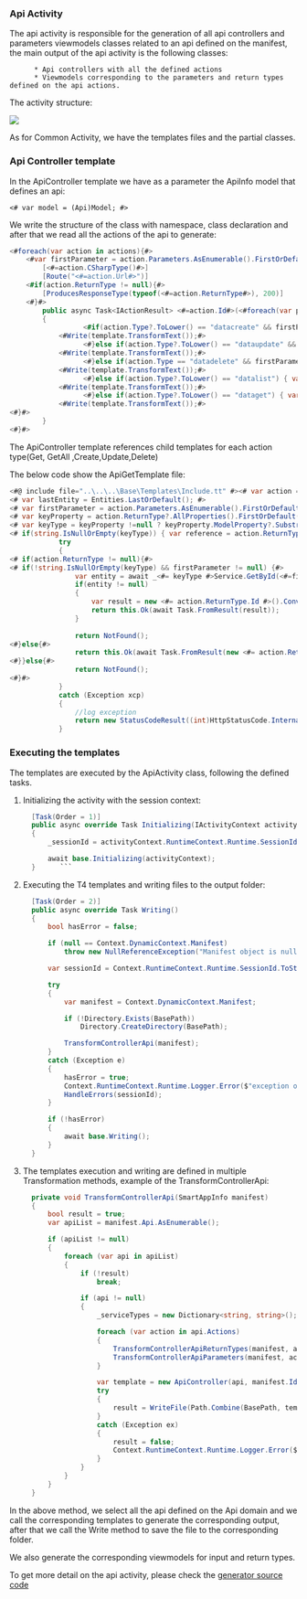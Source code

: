 ### Api Activity

The api activity is responsible for the generation of all api controllers and parameters viewmodels classes related to an api defined on the manifest, the main output of the api activity is the following classes:

          * Api controllers with all the defined actions
          * Viewmodels corresponding to the parameters and return types defined on the api actions.

The activity structure:

![](https://github.com/Mobioos/ASP.NET-Core-MVC/blob/master/api-activity.png)

As for Common Activity, we have the templates files and the partial classes.

### Api Controller template
In the ApiController template we have as a parameter the ApiInfo model that defines an api:

`<# var model = (Api)Model; #>`

We write the structure of the class with namespace, class declaration and after that we read all the actions of the api to generate:

```c#
<#foreach(var action in actions){#>
    <#var firstParameter = action.Parameters.AsEnumerable().FirstOrDefault(); var lastParameter = action.Parameters.LastOrDefault();#>
		[<#=action.CSharpType()#>]
		[Route("<#=action.Url#>")]
    <#if(action.ReturnType != null){#>
		[ProducesResponseType(typeof(<#=action.ReturnType#>), 200)]
    <#}#>
		public async Task<IActionResult> <#=action.Id#>(<#foreach(var parameter in action.Parameters.AsEnumerable()){#><#=parameter.CSharpType()#> <#=parameter.Id #><#if (!parameter.Equals(lastParameter)){#>,<#}#><#}#>)
		{
                  <#if(action.Type?.ToLower() == "datacreate" && firstParameter != null) { var template = new ApiPostTemplate(action);#>
			<#Write(template.TransformText());#>
                  <#}else if(action.Type?.ToLower() == "dataupdate" && firstParameter != null) { var template = new ApiPutTemplate(action); #>
			<#Write(template.TransformText());#>
                  <#}else if(action.Type == "datadelete" && firstParameter != null) { var template = new ApiDeleteTemplate(action);#>
			<#Write(template.TransformText());#>
                  <#}else if(action.Type?.ToLower() == "datalist") { var template = new ApiGetAllTemplate(action, Entities);#>
			<#Write(template.TransformText());#>
                  <#}else if(action.Type?.ToLower() == "dataget") { var template = new ApiGetTemplate(action, Entities);#>
			<#Write(template.TransformText());#>
<#}#>
		}
<#}#>
```

The ApiController template references child templates for each action type(Get, GetAll ,Create,Update,Delete)

The below code show the ApiGetTemplate file:

```c#
<#@ include file="..\..\..\Base\Templates\Include.tt" #><# var action = (ApiActionInfo)Model; #>
<# var lastEntity = Entities.LastOrDefault(); #>
<# var firstParameter = action.Parameters.AsEnumerable().FirstOrDefault(); #>
<# var keyProperty = action.ReturnType?.AllProperties().FirstOrDefault(p=>p.IsKey); #>
<# var keyType = keyProperty !=null ? keyProperty.ModelProperty?.Substring(0, keyProperty.ModelProperty.IndexOf(".")) : ""; #>
<# if(string.IsNullOrEmpty(keyType)) { var reference = action.ReturnType?.AllReferences().FirstOrDefault(p=>p.Target != null && !p.Target.IsAbstract); keyType = reference?.CSharpType(); keyProperty=reference?.Target.AllProperties()?.FirstOrDefault(p=>p.IsKey);  }#>
			try
			{
<# if(action.ReturnType != null){#>
<# if(!string.IsNullOrEmpty(keyType) && firstParameter != null) {#>
				var entity = await _<#= keyType #>Service.GetById(<#=firstParameter.Id#>);
				if(entity != null)
				{
					var result = new <#= action.ReturnType.Id #>().ConvertFromModel(entity);
					return this.Ok(await Task.FromResult(result));
				}
		
				return NotFound();
<#}else{#>
				return this.Ok(await Task.FromResult(new <#= action.ReturnType.Id#>()));
<#}}else{#>
				return NotFound();
<#}#>
			}
			catch (Exception xcp)
			{
				//log exception
				return new StatusCodeResult((int)HttpStatusCode.InternalServerError);
			}
```

### Executing the templates

The templates are executed by the ApiActivity class, following the defined tasks.

   1. Initializing the activity with the session context:
      ```c#
        [Task(Order = 1)]
        public async override Task Initializing(IActivityContext activityContext)
        {
            _sessionId = activityContext.RuntimeContext.Runtime.SessionId.ToString();

            await base.Initializing(activityContext);
        }      ```
   2. Executing the T4 templates and writing files to the output folder:
      ```c#
        [Task(Order = 2)]
        public async override Task Writing()
        {
            bool hasError = false;

            if (null == Context.DynamicContext.Manifest)
                throw new NullReferenceException("Manifest object is null or empty");

            var sessionId = Context.RuntimeContext.Runtime.SessionId.ToString();

            try
            {
                var manifest = Context.DynamicContext.Manifest;

                if (!Directory.Exists(BasePath))
                    Directory.CreateDirectory(BasePath);

                TransformControllerApi(manifest);
            }
            catch (Exception e)
            {
                hasError = true;
                Context.RuntimeContext.Runtime.Logger.Error($"exception occured on data activity for session: {sessionId}, exception message: {e.Message}");
                HandleErrors(sessionId);
            }

            if (!hasError)
            {
                await base.Writing();
            }
        }
      ```

   3. The templates execution and writing are defined in multiple Transformation methods, example of the TransformControllerApi:
      ```c#
        private void TransformControllerApi(SmartAppInfo manifest)
        {
            bool result = true;
            var apiList = manifest.Api.AsEnumerable();

            if (apiList != null)
            {
                foreach (var api in apiList)
                {
                    if (!result)
                        break;

                    if (api != null)
                    {
                        _serviceTypes = new Dictionary<string, string>();

                        foreach (var action in api.Actions)
                        {
                            TransformControllerApiReturnTypes(manifest, action);
                            TransformControllerApiParameters(manifest, action);
                        }

                        var template = new ApiController(api, manifest.Id, Constants.Version, _serviceTypes);
                        try
                        {
                            result = WriteFile(Path.Combine(BasePath, template.OutputPath, Constants.Version, api.Id + ".g.cs"), template.TransformText());
                        }
                        catch (Exception ex)
                        {
                            result = false;
                            Context.RuntimeContext.Runtime.Logger.Error($"error on generating controllers api for session: {_sessionId} with exception message: {ex.Message}");
                        }
                    }
                }
            }
        }
      ```

In the above method, we select all the api defined on the Api domain and we call the corresponding templates to generate the corresponding output, after that we call the Write method to save the file to the corresponding folder.

We also generate the corresponding viewmodels for input and return types.

To get more detail on the api activity, please check the [generator source code](https://github.com/Mobioos/ASP.NET-Core-MVC)
